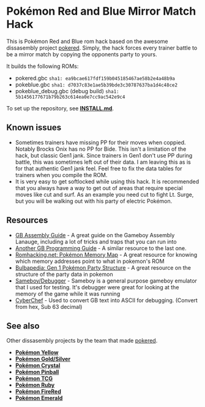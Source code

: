 # Pokémon Red and Blue Mirror Match Hack

This is Pokémon Red and Blue rom hack based on the awesome dissasembly project [pokered](https://github.com/pret/pokered). Simply, the hack forces every trainer battle to be a mirror match by copying the opponents party to yours.

It builds the following ROMs:

- pokered.gbc `sha1: ea9bcae617fdf159b045185467ae58b2e4a48b9a`
- pokeblue.gbc `sha1: d7037c83e1ae5b39bde3c30787637ba1d4c48ce2`
- pokeblue_debug.gbc (debug build) `sha1: 5b1456177671b79b263c614ea0e7cc9ac542e9c4`

To set up the repository, see [**INSTALL.md**](INSTALL.md).

## Known issues
- Sometimes trainers have missing PP for their moves when coppied. Notably Brocks Onix has no PP for Bide. This isn't a limitation of the hack, but classic Gen1 jank. Since trainers in Gen1 don't use PP during battle, this was sometimes left out of their data. I am leaving this as is for that authentic Gen1 jank feel. Feel free to fix the data tables for trainers when you compile the ROM.
- It is very easy to get softlocked while using this hack. It is recommended that you always have a way to get out of areas that require special moves like cut and surf. As an example you need cut to fight Lt. Surge, but you will be walking out with his party of electric Pokémon.

## Resources
- [GB Assembly Guide](https://eldred.fr/gb-asm-tutorial/index.html) - A great guide on the Gameboy Assembly Lanauge, including a lot of tricks and traps that you can run into
- [Another GB Programming Guide](https://fms.komkon.org/GameBoy/Tech/Software.html) - A similar resource to the last one. 
- [Romhacking.net: Pokémon Memory Map](http://datacrystal.romhacking.net/wiki/Pok%C3%A9mon_Red/Blue:RAM_map) - A great resource for knowing which memory addresses point to what in pokemon's ROM
- [Bulbapedia: Gen 1 Pokémon Party Structure](https://bulbapedia.bulbagarden.net/wiki/Pok%C3%A9mon_data_structure_(Generation_I)) - A great resource on the structure of the party data in pokemon
- [Sameboy/Debugger](https://sameboy.github.io/debugger/) - Sameboy is a general purpose gameboy emulator that I used for testing. It's debugger were great for looking at the memory of the game while it was running
- [CyberChef](https://gchq.github.io/CyberChef/) - Used to convert GB text into ASCII for debugging. (Convert from hex, Sub 63 decimal)

## See also

Other dissasembly projects by the team that made [pokered](https://github.com/pret/pokered).

- [**Pokémon Yellow**][pokeyellow]
- [**Pokémon Gold/Silver**][pokegold]
- [**Pokémon Crystal**][pokecrystal]
- [**Pokémon Pinball**][pokepinball]
- [**Pokémon TCG**][poketcg]
- [**Pokémon Ruby**][pokeruby]
- [**Pokémon FireRed**][pokefirered]
- [**Pokémon Emerald**][pokeemerald]

[pokered]: https://github.com/pret/pokered
[pokeyellow]: https://github.com/pret/pokeyellow
[pokegold]: https://github.com/pret/pokegold
[pokecrystal]: https://github.com/pret/pokecrystal
[pokepinball]: https://github.com/pret/pokepinball
[poketcg]: https://github.com/pret/poketcg
[pokeruby]: https://github.com/pret/pokeruby
[pokefirered]: https://github.com/pret/pokefirered
[pokeemerald]: https://github.com/pret/pokeemerald
